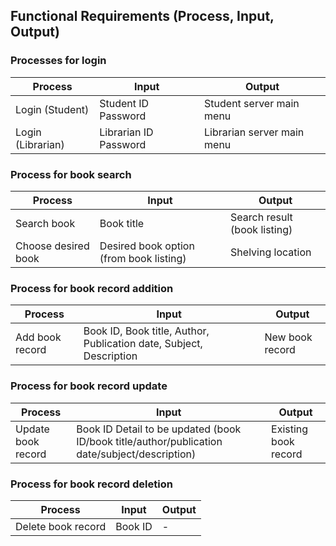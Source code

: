 ## Functional Requirements (Process, Input, Output)

### Processes for login
| Process           | Input                 | Output                     |
|-------------------|-----------------------|----------------------------|
|  Login (Student)  | Student ID Password   | Student server main menu   |
| Login (Librarian) | Librarian ID Password | Librarian server main menu |

### Process for book search
| Process             | Input                                   | Output                            |
|---------------------|-----------------------------------------|-----------------------------------|
| Search book         | Book title                              | Search result (book listing)      |
| Choose desired book | Desired book option (from book listing) | Shelving location |

### Process for book record addition
| Process             | Input                                   | Output                            |
|---------------------|-----------------------------------------|-----------------------------------|
| Add book record     | Book ID, Book title, Author, Publication date, Subject, Description | New book record                   |


### Process for book record update
| Process             | Input                                   | Output                            |
|---------------------|-----------------------------------------|-----------------------------------|
| Update book record  | Book ID Detail to be updated (book ID/book title/author/publication date/subject/description) | Existing book record              |

### Process for book record deletion
| Process             | Input                                   | Output                            |
|---------------------|-----------------------------------------|-----------------------------------|
| Delete book record  | Book ID                                 | -                                 |
